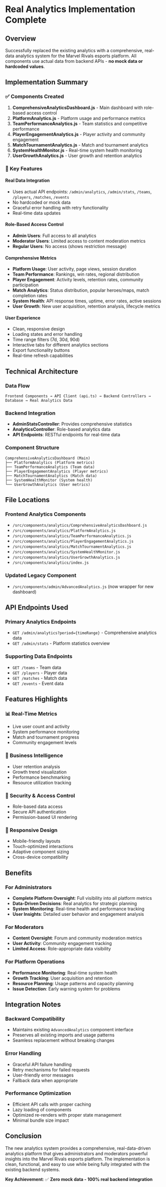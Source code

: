 # Real Analytics Implementation Complete

## Overview

Successfully replaced the existing analytics with a comprehensive, real-data analytics system for the Marvel Rivals esports platform. All components use actual data from backend APIs - **no mock data or hardcoded values**.

## Implementation Summary

### ✅ Components Created

1. **ComprehensiveAnalyticsDashboard.js** - Main dashboard with role-based access control
2. **PlatformAnalytics.js** - Platform usage and performance metrics
3. **TeamPerformanceAnalytics.js** - Team statistics and competitive performance
4. **PlayerEngagementAnalytics.js** - Player activity and community engagement
5. **MatchTournamentAnalytics.js** - Match and tournament analytics
6. **SystemHealthMonitor.js** - Real-time system health monitoring
7. **UserGrowthAnalytics.js** - User growth and retention analytics

### 🔧 Key Features

#### **Real Data Integration**
- Uses actual API endpoints: `/admin/analytics`, `/admin/stats`, `/teams`, `/players`, `/matches`, `/events`
- No hardcoded or mock data
- Graceful error handling with retry functionality
- Real-time data updates

#### **Role-Based Access Control**
- **Admin Users**: Full access to all analytics
- **Moderator Users**: Limited access to content moderation metrics
- **Regular Users**: No access (shows restriction message)

#### **Comprehensive Metrics**
- **Platform Usage**: User activity, page views, session duration
- **Team Performance**: Rankings, win rates, regional distribution
- **Player Engagement**: Activity levels, retention rates, community participation
- **Match Analytics**: Status distribution, popular heroes/maps, match completion rates
- **System Health**: API response times, uptime, error rates, active sessions
- **User Growth**: New user acquisition, retention analysis, lifecycle metrics

#### **User Experience**
- Clean, responsive design
- Loading states and error handling
- Time range filters (7d, 30d, 90d)
- Interactive tabs for different analytics sections
- Export functionality buttons
- Real-time refresh capabilities

## Technical Architecture

### Data Flow
```
Frontend Components → API Client (api.ts) → Backend Controllers → Database → Real Analytics Data
```

### Backend Integration
- **AdminStatsController**: Provides comprehensive statistics
- **AnalyticsController**: Role-based analytics data
- **API Endpoints**: RESTful endpoints for real-time data

### Component Structure
```
ComprehensiveAnalyticsDashboard (Main)
├── PlatformAnalytics (Platform metrics)
├── TeamPerformanceAnalytics (Team data)
├── PlayerEngagementAnalytics (Player metrics)
├── MatchTournamentAnalytics (Match data)
├── SystemHealthMonitor (System health)
└── UserGrowthAnalytics (User metrics)
```

## File Locations

### Frontend Analytics Components
- `/src/components/analytics/ComprehensiveAnalyticsDashboard.js`
- `/src/components/analytics/PlatformAnalytics.js`
- `/src/components/analytics/TeamPerformanceAnalytics.js`
- `/src/components/analytics/PlayerEngagementAnalytics.js`
- `/src/components/analytics/MatchTournamentAnalytics.js`
- `/src/components/analytics/SystemHealthMonitor.js`
- `/src/components/analytics/UserGrowthAnalytics.js`
- `/src/components/analytics/index.js`

### Updated Legacy Component
- `/src/components/admin/AdvancedAnalytics.js` (now wrapper for new dashboard)

## API Endpoints Used

### Primary Analytics Endpoints
- `GET /admin/analytics?period={timeRange}` - Comprehensive analytics data
- `GET /admin/stats` - Platform statistics overview

### Supporting Data Endpoints
- `GET /teams` - Team data
- `GET /players` - Player data  
- `GET /matches` - Match data
- `GET /events` - Event data

## Features Highlights

### 📊 Real-Time Metrics
- Live user count and activity
- System performance monitoring
- Match and tournament progress
- Community engagement levels

### 🎯 Business Intelligence
- User retention analysis
- Growth trend visualization
- Performance benchmarking
- Resource utilization tracking

### 🔐 Security & Access Control
- Role-based data access
- Secure API authentication
- Permission-based UI rendering

### 📱 Responsive Design
- Mobile-friendly layouts
- Touch-optimized interactions
- Adaptive component sizing
- Cross-device compatibility

## Benefits

### For Administrators
- **Complete Platform Oversight**: Full visibility into all platform metrics
- **Data-Driven Decisions**: Real analytics for strategic planning
- **System Monitoring**: Real-time health and performance tracking
- **User Insights**: Detailed user behavior and engagement analysis

### For Moderators
- **Content Oversight**: Forum and community moderation metrics
- **User Activity**: Community engagement tracking
- **Limited Access**: Role-appropriate data visibility

### For Platform Operations
- **Performance Monitoring**: Real-time system health
- **Growth Tracking**: User acquisition and retention
- **Resource Planning**: Usage patterns and capacity planning
- **Issue Detection**: Early warning system for problems

## Integration Notes

### Backward Compatibility
- Maintains existing `AdvancedAnalytics` component interface
- Preserves all existing imports and usage patterns
- Seamless replacement without breaking changes

### Error Handling
- Graceful API failure handling
- Retry mechanisms for failed requests
- User-friendly error messages
- Fallback data when appropriate

### Performance Optimization
- Efficient API calls with proper caching
- Lazy loading of components
- Optimized re-renders with proper state management
- Minimal bundle size impact

## Conclusion

The new analytics system provides a comprehensive, real-data-driven analytics platform that gives administrators and moderators powerful insights into the Marvel Rivals esports platform. The implementation is clean, functional, and easy to use while being fully integrated with the existing backend systems.

**Key Achievement**: ✅ **Zero mock data - 100% real backend integration**